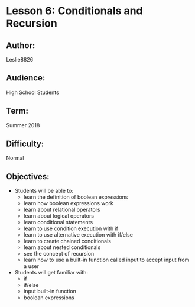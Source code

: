 # Lesson 6: Conditionals and Recursion
## Author: 
Leslie8826

## Audience: 
High School Students

## Term:
Summer 2018

## Difficulty: 
Normal

## Objectives: 
 - Students will be able to:
     * learn the definition of boolean expressions
     * learn how boolean expressions work
     * learn about relational operators
     * learn about logical operators
     * learn conditional statements
     * learn to use condition execution with if
     * learn to use alternative execution with if/else
     * learn to create chained conditionals
     * learn about nested conditionals
     * see the concept of recursion
     * learn how to use a built-in function called input to accept input from a user
 - Students will get familiar with:
     * if
     * if/else
     * input built-in function
     * boolean expressions

